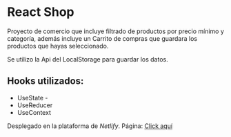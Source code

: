 # React Shop

Proyecto de comercio que incluye filtrado de productos por precio mínimo y categoría, además incluye un Carrito de compras que guardara los productos
que hayas seleccionado.

Se utilizo la Api del LocalStorage para guardar los datos.

## Hooks utilizados:
* UseState - 
* UseReducer
* UseContext

Desplegado en la plataforma de _Netlify_.
Página: [Click aquí](https://react-shop-alessandro.netlify.app)
